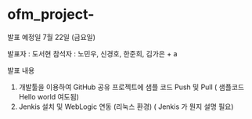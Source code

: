 # ofm_project-


발표 예정일 
7월 22일 (금요일) 

발표자 : 도서현
참석자 : 노민우, 신경호, 한준희, 김가은 + a  

발표 내용 
1. 개발툴을 이용하여 GitHub 공유 프로젝트에 샘플 코드 Push 및 Pull 
( 샘플코드 Hello world 여도됨) 
2. Jenkis 설치 및 WebLogic 연동 (리눅스 환경)
( Jenkis 가 뭔지 설명 필요) 
